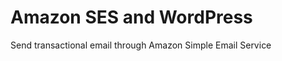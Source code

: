 Amazon SES and WordPress
========================

Send transactional email through Amazon Simple Email Service

